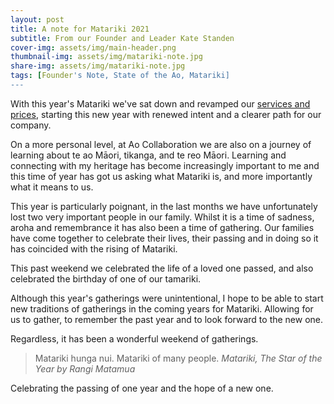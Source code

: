 ```yaml
---
layout: post
title: A note for Matariki 2021
subtitle: From our Founder and Leader Kate Standen
cover-img: assets/img/main-header.png
thumbnail-img: assets/img/matariki-note.jpg
share-img: assets/img/matariki-note.jpg
tags: [Founder's Note, State of the Ao, Matariki]
---
```


With this year's Matariki we've sat down and revamped our [services and prices](https://aocollab.tech/pricing/), starting this new year with renewed intent and a clearer path for our company.

On a more personal level, at Ao Collaboration we are also on a journey of learning about te ao Māori, tikanga, and te reo Māori. Learning and connecting with my heritage has become increasingly important to me and this time of year has got us asking what Matariki is, and more importantly what it means to us.

This year is particularly poignant, in the last months we have unfortunately lost two very important people in our family. Whilst it is a time of sadness, aroha and remembrance it has also been a time of gathering. Our families have come together to celebrate their lives, their passing and in doing so it has coincided with the rising of Matariki.

This past weekend we celebrated the life of a loved one passed, and also celebrated the birthday of one of our tamariki.

Although this year's gatherings were unintentional, I hope to be able to start new traditions of gatherings in the coming years for Matariki. Allowing for us to gather, to remember the past year and to look forward to the new one.

Regardless, it has been a wonderful weekend of gatherings.

> Matariki hunga nui. Matariki of many people.
*Matariki, The Star of the Year by Rangi Matamua*

Celebrating the passing of one year and the hope of a new one.
<br/>
